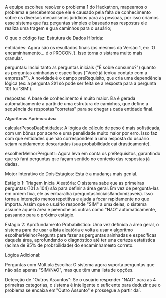 A equipe escolheu resolver o problema 1 do Hackathon, mapeamos o problema e percebemos que ele é causado pela falta de conhecimento sobre os diversos mecanismos jurídicos para as pessoas, por isso criamos esse sistema que faz perguntas simples e baseado nas respostas ele realiza uma tragem e guia caminhos para o usuário;

O que o código faz:
Estrutura de Dados Híbrida:

entidades: Agora são os resultados finais (os mesmos da Versão 1, ex: 'O encaminhamento... é o PROCON.'). Isso torna o sistema muito mais granular.

perguntas: Inclui tanto as perguntas iniciais ("É sobre consumo?") quanto as perguntas aninhadas e específicas ("Você já tentou contato com a empresa?"). A novidade é o campo preRequisito, que cria uma dependência lógica (ex: a pergunta 201 só pode ser feita se a resposta para a pergunta 101 foi 'SIM').

respostas: A base de conhecimento é muito maior. Ela é gerada automaticamente a partir de uma estrutura de caminhos, que define a sequência de respostas "corretas" para se chegar a cada entidade final.

Algoritmos Aprimorados:

calcularPesosDasEntidades: A lógica de cálculo de peso é mais sofisticada, com um bônus por acerto e uma penalidade muito maior por erro. Isso faz com que entidades que não correspondem a uma resposta do usuário sejam rapidamente descartadas (sua probabilidade cai drasticamente).

escolherMelhorPergunta: Agora leva em conta os preRequisitos, garantindo que só fará perguntas que façam sentido no contexto das respostas já dadas.

Motor Interativo de Dois Estágios: Esta é a mudança mais genial.

Estágio 1: Triagem Inicial Aleatória: O sistema sabe que as primeiras perguntas (101 a 104) são para definir a área geral. Em vez de perguntá-las em ordem fixa, ele as embaralha (perguntasIniciaisRandomizaveis). Isso torna a interação menos repetitiva e ajuda a focar rapidamente no que importa. Assim que o usuário responde "SIM" a uma delas, o sistema assume aquela área e preenche as outras como "NAO" automaticamente, passando para o próximo estágio.

Estágio 2: Aprofundamento Probabilístico: Uma vez definida a área geral, o sistema para de usar a lista aleatória e volta a usar o algoritmo escolherMelhorPergunta para fazer as perguntas aninhadas e específicas daquela área, aprofundando o diagnóstico até ter uma certeza estatística (acima de 95% de probabilidade) do encaminhamento correto.

Lógica Adicional:

Perguntas com Múltipla Escolha: O sistema agora suporta perguntas que não são apenas "SIM/NAO", mas que têm uma lista de opções.

Detecção de "Outros Assuntos": Se o usuário responder "NAO" para as 4 primeiras categorias, o sistema é inteligente o suficiente para deduzir que o problema se encaixa em "Outro Assunto" e prossegue a partir daí.